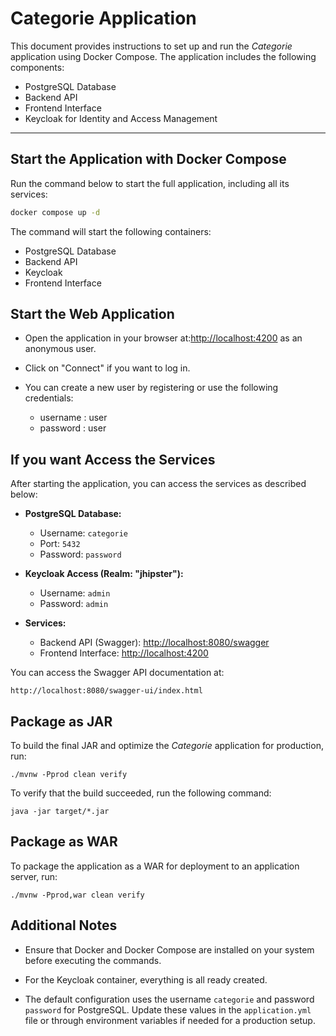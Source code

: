 
# Categorie Application

This document provides instructions to set up and run the *Categorie* application using Docker Compose. The application includes the following components:

- PostgreSQL Database
- Backend API
- Frontend Interface
- Keycloak for Identity and Access Management

---

## Start the Application with Docker Compose

Run the command below to start the full application, including all its services:

```bash
docker compose up -d

```
The command will start the following containers:

- PostgreSQL Database 
- Backend API
- Keycloak
- Frontend Interface



## Start the Web Application

- Open the application in your browser at:[http://localhost:4200](http://localhost:4200) as an anonymous user.

- Click on "Connect" if you want to log in.

- You can create a new user by registering or use the following credentials:
    - username : user
    - password : user



## If you want Access the Services
After starting the application, you can access the services as described below:
- **PostgreSQL Database:**
  - Username: `categorie`
  - Port: `5432`
  - Password: `password`

- **Keycloak Access (Realm: "jhipster"):**
  - Username: `admin`
  - Password: `admin`

- **Services:**
  - Backend API (Swagger): [http://localhost:8080/swagger](http://localhost:8080/swagger)
  - Frontend Interface: [http://localhost:4200](http://localhost:4200)

You can access the Swagger API documentation at:

```
http://localhost:8080/swagger-ui/index.html
```


## Package as JAR

To build the final JAR and optimize the *Categorie* application for production, run:

```
./mvnw -Pprod clean verify
```

To verify that the build succeeded, run the following command:

```
java -jar target/*.jar
```


## Package as WAR

To package the application as a WAR for deployment to an application server, run:

```
./mvnw -Pprod,war clean verify
```

## Additional Notes
- Ensure that Docker and Docker Compose are installed on your system before executing the commands.

- For the Keycloak container, everything is all ready created.
- The default configuration uses the username `categorie` and password `password` for PostgreSQL. Update these values in the `application.yml` file or through environment variables if needed for a production setup.



